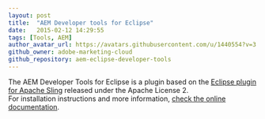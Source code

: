 ```yaml
---
layout: post
title:  "AEM Developer tools for Eclipse"
date:   2015-02-12 14:29:55
tags: [Tools, AEM]
author_avatar_url: https://avatars.githubusercontent.com/u/1440554?v=3
github_owner: adobe-marketing-cloud
github_repository: aem-eclipse-developer-tools
---
```


The AEM Developer Tools for Eclipse is a plugin based on the [Eclipse plugin for Apache Sling](https://sling.apache.org/documentation/development/ide-tooling.html) released under the Apache License 2.   
For installation instructions and more information, [check the online documentation](http://docs.adobe.com/docs/en/dev-tools/aem-eclipse.html).